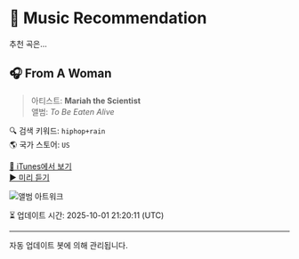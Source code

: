 
# 🎵 Music Recommendation

추천 곡은...

## 🎧 From A Woman  
> 아티스트: **Mariah the Scientist**  
> 앨범: _To Be Eaten Alive_  

🔍 검색 키워드: `hiphop+rain`  
🌎 국가 스토어: `US`

[🔗 iTunes에서 보기](https://music.apple.com/us/album/from-a-woman/1711291488?i=1711291492&uo=4)  
[▶️ 미리 듣기](https://audio-ssl.itunes.apple.com/itunes-assets/AudioPreview126/v4/ef/31/0c/ef310c97-10e4-9d34-bdc5-a6fef47c2a0a/mzaf_14148058173550370776.plus.aac.p.m4a)

![앨범 아트워크](https://is1-ssl.mzstatic.com/image/thumb/Music116/v4/d2/d1/4d/d2d14d78-56eb-9f6a-ad01-509a80f4b8c1/196871484305.jpg/100x100bb.jpg)

⏳ 업데이트 시간: 2025-10-01 21:20:11 (UTC)

---
자동 업데이트 봇에 의해 관리됩니다.
